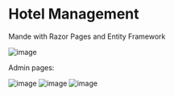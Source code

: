 # Hotel Management

Mande with Razor Pages and Entity Framework

![image](https://github.com/nbruno0809/hotel_management_app/assets/79459734/335b4aee-da1a-4b84-8b00-72eebf2f830d)

Admin pages:

![image](https://github.com/nbruno0809/hotel_management_app/assets/79459734/ba6c5384-2449-4329-843c-c06697989d83)
![image](https://github.com/nbruno0809/hotel_management_app/assets/79459734/a05ea731-c7f4-4d67-9b0f-7b066b5657e8)
![image](https://github.com/nbruno0809/hotel_management_app/assets/79459734/034a3b2c-d419-4909-8f1b-37b9ae845cc1)
